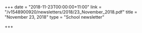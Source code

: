 +++
date = "2018-11-23T00:00:00+11:00"
link = "/v1548900920/newsletters/2018/23_November_2018.pdf"
title = "November 23, 2018"
type = "School newsletter"

+++
